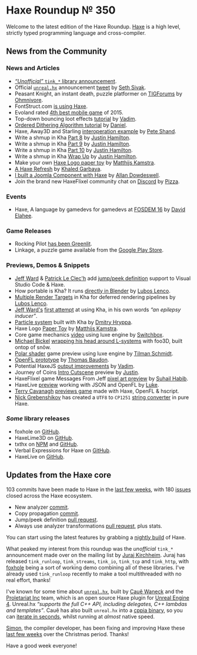 [_template]: ../templates/roundup.html
[date]: / "2015-12-23 09:04:00"
[modified]: / "2015-12-23 15:30:00"
[published]: / "2015-12-23 15:30:00"
[“”]: a ""
# Haxe Roundup № 350

Welcome to the latest edition of the Haxe Roundup. [Haxe]
is a high level, strictly typed programming language and cross-compiler.
	
## News from the Community

### News and Articles

- [_“Unofficial”_ `tink_*` library announcement][l36].
- Official [`unreal.hx`][l42] announcement [tweet][l41] by [Seth Sivak][tw20].
- Peasant Knight, an instant death, puzzle platformer on [TIGForums][l44] by
[Ohmnivore][tw22].
- FontStruct.com [is using Haxe][l2].
- Evoland rated [4th best mobile game][l3] of 2015.
- Top-down bouncing loot effects [tutorial][l7] by [Vadim][tw3].
- [Ordered Dithering Algorithm tutorial][l1] by [Daniel][tw1].
- Haxe, Away3D and Starling [interoperation example][l6] by [Pete Shand][tw2].
- Write a shmup in Kha [Part 8][l20] by [Justin Hamilton][tw12].
- Write a shmup in Kha [Part 9][l25] by [Justin Hamilton][tw12].
- Write a shmup in Kha [Part 10][l30] by [Justin Hamilton][tw12].
- Write a shmup in Kha [Wrap Up][l34] by [Justin Hamilton][tw12].
- Make your own [Haxe Logo paper toy][l28] by [Matthijs Kamstra][tw9].
- [A Haxe Refresh][l29] by [Khaled Garbaya][tw16].
- [I built a Joomla Component with Haxe][l35] by [Allan Dowdeswell][tw18].
- Join the brand new HaxeFlixel community chat on [Discord][l45] by [Pizza][tw23].

### Events

- Haxe, A language by gamedevs for gamedevs at [FOSDEM 16][l26] by [David Elahee][tw14].

### Game Releases

- Rocking Pilot [has been Greenlit][l4].
- Linkage, a puzzle game available from the [Google Play Store][l5].

### Previews, Demos & Snippets

- [Jeff Ward][tw7] & [Patrick Le Clec'h][tw8] add [jump/peek definition][l12] support to
Visual Studio Code & Haxe.
- How portable is Kha? It runs [directly in Blender][l27] by [Lubos Lenco][tw15].
- [Multiple Render Targets][l33] in Kha for deferred rendering pipelines by [Lubos Lenco][tw15].
- [Jeff Ward's][tw7] [first attempt][l39] at using Kha, in his own words _“an epilepsy inducer”_.
- [Particle system][l32] built with Kha by [Dmitry Hryppa][tw17].
- Haxe Logo [Paper Toy][l13] by [Matthijs Kamstra][tw9].
- Core game mechanics [video][l9] using luxe engine by [Switchbox][tw5].
- [Michael Bickel][tw11] [wrapping his head around L-systems][l15] with foo3D, built ontop of snõw.
- [Polar shader][l24] game preview using luxe engine by [Tilman Schmidt][tw13].
- [OpenFL prototype][l8] by [Thomas Baudon][tw4].
- Potential HaxeJS [output improvements][l10] by [Vadim][tw3].
- Journey of Coins [Intro Cutscene][l11] preview by [Justin][tw6].
- HaxeFlixel game Messages From Jeff [pixel art preview][l14] by [Suhail Habib][tw10].
- HaxeLive [preview][l40] working with JSON and OpenFL by [Luke][tw19].
- [Terry Cavanagh][tw21] [previews game][l43] made with Haxe, OpenFL & hscript.
- [Nick Grebenshikov][tw24] has created a `UTF8` to `CP1251` [string converter][l46] 
in pure Haxe.

### _Some_ library releases

- foxhole on [GitHub][l31].
- HaxeLime3D on [GitHub][l21].
- txthx on [NPM][l22] and [GitHub][l23].
- Verbal Expressions for Haxe on [GitHub][l37].
- HaxeLive on [GitHub][l38].

## Updates from the Haxe core

103 commits have been made to Haxe in the [last few weeks], with 
180 [issues] closed across the Haxe ecosystem.

- New analyzer [commit][l17].
- Copy propagation [commit][l18].
- Jump/peek definition [pull request][l16].
- Always use analyzer transformations [pull request][l19], plus stats.

You can start using the latest features by grabbing a [nightly build] of Haxe.

What peaked my interest from this roundup was the _unofficial_ `tink_*` announcement
made over on the mailing list by [Juraj Kirchheim][tw25]. Juraj has released
`tink_runloop`, `tink_streams`, `tink_io`, `tink_tcp` and `tink_http`, with
[foxhole][l31] being a sort of working demo combining all of these libraries. I've
already used `tink_runloop` recently to make a tool multithreaded with no real effort,
thanks!

I've known for some time about [`unreal.hx`][l42], built by [Cauê Waneck][tw27]
and the [Proletariat Inc][tw26] team, which is an open source Haxe plugin for
[Unreal Engine 4][l47]. Unreal.hx _“supports the full C++ API, 
including delegates, C++ lambdas and templates”_. Cauê has also built `unreal.hx`
into a [cppia binary][l49], so you can [iterate in seconds][l48], whilst running
at _almost_ native speed.

[Simon][gh1], the compiler developer, has been fixing and improving Haxe these
[last few weeks] over the Christmas period. Thanks!

Have a good week everyone!

[gh1]: https://github.com/Simn "@Simn"

[l49]: http://haxe.io/roundups/wwx/2015/#cppia "Haxe Hxcpp Cppia Target"
[l48]: https://twitter.com/cwaneck/status/685832450300313600 "Iterate in seconds with unreal.hx"
[l47]: https://www.unrealengine.com/what-is-unreal-engine-4 "About Unreal Engine"
[l46]: https://gist.github.com/ngrebenshikov/e82ffca794554c67a9af "Pure Haxe UFT8 to CP1251 converter"
[l45]: https://discordapp.com/invite/0kc4JePgdUWRqwDa "HaxeFlixel Discord Chat"
[l44]: https://forums.tigsource.com/index.php?topic=52263.0 "Peasant Knight on TIGForums"
[l43]: https://twitter.com/terrycavanagh/status/685123160522526720 "Haxe, OpenFL & hscript powered game on Twitter"
[l42]: https://github.com/proletariatgames/unreal.hx "Unreal.hx on GitHub"
[l41]: https://twitter.com/sjsivak/status/684871952746582016 "Official unreal.hx announcement on Twitter"
[l40]: https://twitter.com/tienery/status/685122985536176129 "HaxeLive JSON and OpenFL preview on Twitter"
[l39]: https://twitter.com/Jeff__Ward/status/684528028504883201 "Jeff Ward's first attempt at using Kha"
[l38]: https://github.com/ColourID/HaxeLive "HaxeLive on GitHub"
[l37]: https://github.com/VerbalExpressions/HaxeVerbalExpressions "Haxe Verbal Expressions on GitHub"
[l36]: https://groups.google.com/forum/#!msg/haxelang/2gRl_zCc2-0/VHUUwTp6AgAJ "Unofficial tink library announcement"
[l35]: http://www.confidant.ca/blog/2016/joomlahaxe/ "I built a Joomla Component with Haxe"
[l34]: https://twitter.com/jamiltron/status/684254750703927296 "Write a shmup in Kha Wrap Up"
[l33]: https://twitter.com/luboslenco/status/684026034237378560 "Multiple render targets in Kha on Twitter"
[l32]: https://twitter.com/dmitryhryppa/status/683801527467794432 "Kha particle system on Twitter"
[l31]: https://github.com/back2dos/foxhole "foxhole on GitHub"
[l30]: http://jamiltron.com/2016/01/KhaShmup-Tutorial-Part-10/ "Write a shmup in Kha Part 10"
[l29]: http://learnhaxe.org/haxe/a-haxe-refresh/ "A Haxe Refresh"
[l28]: http://www.matthijskamstra.nl/blog/2016/01/03/haxe-logo-papertoy/ "Make your own Haxe paper toy"
[l27]: https://twitter.com/luboslenco/status/683239174309330945 "Kha running in Blender on Twitter"
[l26]: https://fosdem.org/2016/schedule/event/haxe/ "Haxe, A language by gamedevs for gamedevs at FOSDEM 16"
[l25]: http://jamiltron.com/2015/12/KhaShmup-Tutorial-Part-9/ "Write a shmup in Kha Part 9"
[l24]: https://twitter.com/keymaster_/status/682557361211469825 "Polar Shader Preview on Twitter"
[l23]: https://github.com/damoebius/txthx "txthx on GitHub"
[l22]: https://www.npmjs.com/package/txthx "txthx on NPM"
[l21]: https://github.com/akadjoker/HaxeLime3D "HaxeLime3D on GitHub"
[l20]: http://jamiltron.com/2015/12/KhaShmup-Tutorial-Part-8/ "Write a shmup in Kha Part 8"
[l19]: https://github.com/HaxeFoundation/haxe/pull/4746 "Always use analyzer transformations pull request"
[l18]: https://github.com/HaxeFoundation/haxe/commit/c268c62f28ac2a74b8a53b330c36d08574600bfd "Add Copy propagation commit"
[l17]: https://github.com/HaxeFoundation/haxe/commit/d57112a64a5e0f7b867378446702e45cb73d664f "New Analyzer commit"
[l16]: https://github.com/HaxeFoundation/haxe/pull/4758 "New display mode for Jump/peek defintion"
[l15]: https://twitter.com/dazKind/status/681364829504933888 "L-systems and luxe engine on Twitter"
[l14]: https://twitter.com/87meansSuhail/status/681180697822892032 "Messages From Jeff Preview on Twitter"
[l13]: https://twitter.com/MatthijsKamstra/status/681127970061348864 "Haxe Logo Paper Toy on Twitter"
[l12]: https://twitter.com/Jeff__Ward/status/681216872189050880 "Haxe jump / peek preview on Twitter"
[l11]: https://www.youtube.com/watch?v=QC2kpjRzulM&feature=youtu.be "Journey of Coins Intro Cutscene on YouTube"
[l10]: https://twitter.com/YellowAfterlife/status/679956868278665216 "Potential HaxeJS readability improvements on Twitter"
[l9]: https://twitter.com/SwitchboxGame/status/679485809272045568 "Core game mechanics on Twitter"
[l8]: https://twitter.com/thomas_baudon/status/679453075778760704 "OpenFL prototype on Twitter"
[l7]: http://yal.cc/top-down-bouncing-loot-effects/ "Top-down bouncing loot effects tutorial"
[l6]: http://blog.peteshand.net/haxe-away3d-starling-interoperation/ "Haxe, Away3D and Starling interoperation example"
[l5]: https://play.google.com/store/apps/details?id=com.impulse9.linkage "Linkage on Google Play"
[l4]: https://twitter.com/kurismakku/status/681432228757401606 "Rocking Pilot has been Greeenlit!"
[l3]: http://www.theguardian.com/technology/2015/dec/24/best-iphone-ipad-games-2015-her-story "The best iPhone and iPad games of 2015"
[l2]: https://groups.google.com/forum/#!topic/haxelang/aMEHrHCFpGc "FontStruct.com is using Haxe"
[l1]: https://www.youtube.com/watch?v=K7RCH5yyVVE&feature=youtu.be "Ordered Dithering Algorithm on YouTube"

[Haxe]: http://haxe.org/?utm_source=haxe.io "Haxe.org"
[nightly build]: http://build.haxe.org "Nightly Haxe Build"
[last few weeks]: https://github.com/issues?utf8=%E2%9C%93&q=closed%3A2015-12-23..2016-01-11+org%3Ahaxefoundation+is%3Aclosed+ "Haxe Compiler commits from the last week"
[issues]: https://github.com/issues?utf8=%E2%9C%93&q=org%3Ahaxefoundation+org%3Aopenfl+org%3Asnowkit+org%3AKTXSoftware+org%3Ahaxeflixel+org%3Ahaxepunk+org%3Anmehost+is%3Aclosed+closed%3A2015-12-23..2016-01-11+ "Commits closed across the Haxe ecosystem"
	
[tw27]: https://twitter.com/cwaneck "@cwaneck"
[tw26]: https://twitter.com/proletariat_inc "@proletariat_inc"
[tw25]: https://twitter.com/back2dos "@back2dos"
[tw24]: https://twitter.com/grebenshikov_n "@grebenshikov_n"
[tw23]: https://twitter.com/Pizzamakesgames "@Pizzamakesgames"
[tw22]: https://twitter.com/4_AM_Games "@4_AM_Games"
[tw21]: https://twitter.com/terrycavanagh "@terrycavanagh"
[tw20]: https://twitter.com/sjsivak "@sjsivak"
[tw19]: https://twitter.com/tienery "@tienery"
[tw18]: https://twitter.com/confidant_ca "@confidant_ca"
[tw17]: https://twitter.com/dmitryhryppa "@dmitryhryppa"
[tw16]: https://twitter.com/khaled_garbaya "@khaled_garbaya"
[tw15]: https://twitter.com/luboslenco "@luboslenco"
[tw14]: https://twitter.com/blackmag_c "@blackmag_c"
[tw13]: https://twitter.com/keymaster_ "@keymaster_"
[tw12]: https://twitter.com/jamiltron "@jamiltron"
[tw11]: https://twitter.com/dazKind "@dazKind"
[tw10]: https://twitter.com/87meansSuhail "@87meansSuhail"
[tw9]: https://twitter.com/MatthijsKamstra "@MatthijsKamstra"
[tw8]: https://twitter.com/pleclech "@pleclech"
[tw7]: https://twitter.com/Jeff__Ward "@Jeff__Ward"
[tw6]: https://twitter.com/JuiceBoos "@JuiceBoos"
[tw5]: https://twitter.com/SwitchboxGame "@SwitchboxGame"
[tw4]: https://twitter.com/thomas_baudon "@thomas_baudon"
[tw3]: https://twitter.com/YellowAfterlife "@YellowAfterlife"
[tw2]: https://twitter.com/peteshand "@peteshand"
[tw1]: https://twitter.com/5Mixer "@5Mixer"